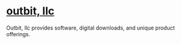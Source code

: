 [outbit, llc](https://outbit.com)
===

Outbit, llc provides software, digital downloads, and unique product offerings.

